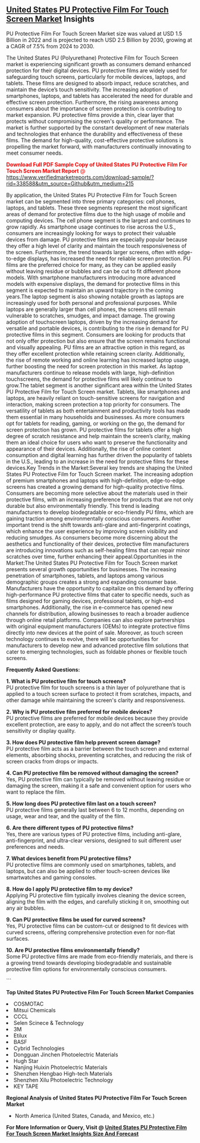 <h2><a href="https://www.verifiedmarketreports.com/download-sample/?rid=338588&amp;utm_source=Github&amp;utm_medium=215" target="_blank">United States PU Protective Film For Touch Screen Market</a> Insights</h2><p>PU Protective Film For Touch Screen Market size was valued at USD 1.5 Billion in 2022 and is projected to reach USD 2.5 Billion by 2030, growing at a CAGR of 7.5% from 2024 to 2030.</p><p><p>The United States PU (Polyurethane) Protective Film for Touch Screen market is experiencing significant growth as consumers demand enhanced protection for their digital devices. PU protective films are widely used for safeguarding touch screens, particularly for mobile devices, laptops, and tablets. These films are designed to absorb impact, reduce scratches, and maintain the device’s touch sensitivity. The increasing adoption of smartphones, laptops, and tablets has accelerated the need for durable and effective screen protection. Furthermore, the rising awareness among consumers about the importance of screen protection is contributing to market expansion. PU protective films provide a thin, clear layer that protects without compromising the screen's quality or performance. The market is further supported by the constant development of new materials and technologies that enhance the durability and effectiveness of these films. The demand for high-quality, cost-effective protective solutions is propelling the market forward, with manufacturers continually innovating to meet consumer needs. <p><span class=""><span style="color: #ff0000;"><strong>Download Full PDF Sample Copy of United States PU Protective Film For Touch Screen Market Report</strong> @ </span><a href="https://www.verifiedmarketreports.com/download-sample/?rid=338588&amp;utm_source=Github&amp;utm_medium=215" target="_blank">https://www.verifiedmarketreports.com/download-sample/?rid=338588&amp;utm_source=Github&amp;utm_medium=215</a></span></p></p><p>By application, the United States PU Protective Film for Touch Screen market can be segmented into three primary categories: cell phones, laptops, and tablets. These three segments represent the most significant areas of demand for protective films due to the high usage of mobile and computing devices. The cell phone segment is the largest and continues to grow rapidly. As smartphone usage continues to rise across the U.S., consumers are increasingly looking for ways to protect their valuable devices from damage. PU protective films are especially popular because they offer a high level of clarity and maintain the touch responsiveness of the screen. Furthermore, the trend towards larger screens, often with edge-to-edge displays, has increased the need for reliable screen protection. PU films are the preferred choice for many, as they can be applied easily without leaving residue or bubbles and can be cut to fit different phone models. With smartphone manufacturers introducing more advanced models with expensive displays, the demand for protective films in this segment is expected to maintain an upward trajectory in the coming years.The laptop segment is also showing notable growth as laptops are increasingly used for both personal and professional purposes. While laptops are generally larger than cell phones, the screens still remain vulnerable to scratches, smudges, and impact damage. The growing adoption of touchscreen laptops, driven by the increasing demand for versatile and portable devices, is contributing to the rise in demand for PU protective films in this segment. Consumers are looking for products that not only offer protection but also ensure that the screen remains functional and visually appealing. PU films are an attractive option in this regard, as they offer excellent protection while retaining screen clarity. Additionally, the rise of remote working and online learning has increased laptop usage, further boosting the need for screen protection in this market. As laptop manufacturers continue to release models with large, high-definition touchscreens, the demand for protective films will likely continue to grow.The tablet segment is another significant area within the United States PU Protective Film for Touch Screen market. Tablets, like smartphones and laptops, are heavily reliant on touch-sensitive screens for navigation and interaction, making screen protection a top priority for consumers. The versatility of tablets as both entertainment and productivity tools has made them essential in many households and businesses. As more consumers opt for tablets for reading, gaming, or working on the go, the demand for screen protection has grown. PU protective films for tablets offer a high degree of scratch resistance and help maintain the screen’s clarity, making them an ideal choice for users who want to preserve the functionality and appearance of their devices. Additionally, the rise of online content consumption and digital learning has further driven the popularity of tablets in the U.S., leading to an increase in the need for protective films for these devices.Key Trends in the Market:Several key trends are shaping the United States PU Protective Film for Touch Screen market. The increasing adoption of premium smartphones and laptops with high-definition, edge-to-edge screens has created a growing demand for high-quality protective films. Consumers are becoming more selective about the materials used in their protective films, with an increasing preference for products that are not only durable but also environmentally friendly. This trend is leading manufacturers to develop biodegradable or eco-friendly PU films, which are gaining traction among environmentally conscious consumers. Another important trend is the shift towards anti-glare and anti-fingerprint coatings, which enhance the user experience by improving screen visibility and reducing smudges. As consumers become more discerning about the aesthetics and functionality of their devices, protective film manufacturers are introducing innovations such as self-healing films that can repair minor scratches over time, further enhancing their appeal.Opportunities in the Market:The United States PU Protective Film for Touch Screen market presents several growth opportunities for businesses. The increasing penetration of smartphones, tablets, and laptops among various demographic groups creates a strong and expanding consumer base. Manufacturers have the opportunity to capitalize on this demand by offering high-performance PU protective films that cater to specific needs, such as films designed for gaming devices, professional tablets, or high-end smartphones. Additionally, the rise in e-commerce has opened new channels for distribution, allowing businesses to reach a broader audience through online retail platforms. Companies can also explore partnerships with original equipment manufacturers (OEMs) to integrate protective films directly into new devices at the point of sale. Moreover, as touch screen technology continues to evolve, there will be opportunities for manufacturers to develop new and advanced protective film solutions that cater to emerging technologies, such as foldable phones or flexible touch screens.<p><b>Frequently Asked Questions:</b></p><p><b>1. What is PU protective film for touch screens?</b><br>PU protective film for touch screens is a thin layer of polyurethane that is applied to a touch screen surface to protect it from scratches, impacts, and other damage while maintaining the screen's clarity and responsiveness.</p><p><b>2. Why is PU protective film preferred for mobile devices?</b><br>PU protective films are preferred for mobile devices because they provide excellent protection, are easy to apply, and do not affect the screen’s touch sensitivity or display quality.</p><p><b>3. How does PU protective film help prevent screen damage?</b><br>PU protective film acts as a barrier between the touch screen and external elements, absorbing shocks, preventing scratches, and reducing the risk of screen cracks from drops or impacts.</p><p><b>4. Can PU protective film be removed without damaging the screen?</b><br>Yes, PU protective film can typically be removed without leaving residue or damaging the screen, making it a safe and convenient option for users who want to replace the film.</p><p><b>5. How long does PU protective film last on a touch screen?</b><br>PU protective films generally last between 6 to 12 months, depending on usage, wear and tear, and the quality of the film.</p><p><b>6. Are there different types of PU protective films?</b><br>Yes, there are various types of PU protective films, including anti-glare, anti-fingerprint, and ultra-clear versions, designed to suit different user preferences and needs.</p><p><b>7. What devices benefit from PU protective films?</b><br>PU protective films are commonly used on smartphones, tablets, and laptops, but can also be applied to other touch-screen devices like smartwatches and gaming consoles.</p><p><b>8. How do I apply PU protective film to my device?</b><br>Applying PU protective film typically involves cleaning the device screen, aligning the film with the edges, and carefully sticking it on, smoothing out any air bubbles.</p><p><b>9. Can PU protective films be used for curved screens?</b><br>Yes, PU protective films can be custom-cut or designed to fit devices with curved screens, offering comprehensive protection even for non-flat surfaces.</p><p><b>10. Are PU protective films environmentally friendly?</b><br>Some PU protective films are made from eco-friendly materials, and there is a growing trend towards developing biodegradable and sustainable protective film options for environmentally conscious consumers.</p>```</p><p><strong>Top United States PU Protective Film For Touch Screen Market Companies</strong></p><div data-test-id=""><p><li>COSMOTAC</li><li> Mitsui Chemicals</li><li> CCCL</li><li> Selen Scinece & Technology</li><li> 3M</li><li> Etilux</li><li> BASF</li><li> Cybrid Technologies</li><li> Dongguan Jinchen Photoelectric Materials</li><li> Hugh Star</li><li> Nanjing Huixin Photoelectric Materials</li><li> Shenzhen Hengbao High-tech Materials</li><li> Shenzhen Xilu Photoelectric Technology</li><li> KEY TAPE</li></p><div><strong>Regional Analysis of&nbsp;United States PU Protective Film For Touch Screen Market</strong></div><ul><li dir="ltr"><p dir="ltr">North America&nbsp;(United States, Canada, and Mexico, etc.)</p></li></ul><p><strong>For More Information or Query, Visit @&nbsp;</strong><strong><a href="https://www.verifiedmarketreports.com/product/pu-protective-film-for-touch-screen-market/?utm_source=Github&amp;utm_medium=215" target="_blank">United States PU Protective Film For Touch Screen Market Insights Size And Forecast</a></strong></p></div>
